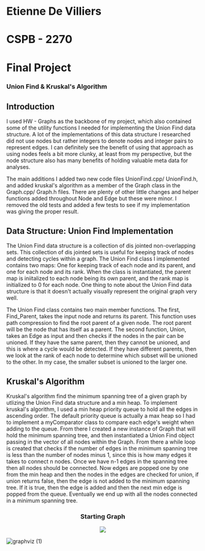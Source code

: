 # Etienne De Villiers
# CSPB - 2270
# Final Project

### Union Find & Kruskal's Algorithm

## Introduction
I used HW - Graphs as the backbone of my project, which also contained some of the utility functions I needed for implementing the Union Find data structure. A lot of the implementations of this data structure I researched did not use nodes but rather integers to denote nodes and integer pairs to represent edges. I can definitely see the benefit of using that approach as using nodes feels a bit more clunky, at least from my perspective, but the node structure also has many benefits of holding valuable meta data for analyses. 

The main additions I added two new code files UnionFind.cpp/ UnionFind.h, and added kruskal's algorithm as a member of the Graph class in the Graph.cpp/ Graph.h files. There are plenty of other little changes and helper functions added throughout Node and Edge but these were minor. I removed the old tests and added a few tests to see if my implementation was giving the proper result.

## Data Structure: Union Find Implementation
The Union Find data structure is a collection of dis jointed non-overlapping sets. This collection of dis jointed sets is useful for keeping track of nodes and detecting cycles within a graph. The Union Find class I implemented contains two maps: One for keeping track of each node and its parent, and one for each node and its rank. When the class is instantiated, the parent map is iniitalized to each node being its own parent, and the rank map is initialized to 0 for each node. One thing to note about the Union Find data structure is that it doesn't actually visually represent the original graph very well.

The Union Find class contains two main member functions. The first, Find_Parent, takes the input node and returns its parent. This function uses path compression to find the root parent of a given node. The root parent will be the node that has itself as a parent. The second function, Union, takes an Edge as input and then checks if the nodes in the pair can be unioned. If they have the same parent, then they cannot be unioned, and this is where a cycle would be detected. If they have different parents, then we look at the rank of each node to determine which subset will be unioned to the other. In my case, the smaller subset is unioned to the larger one. 


## Kruskal's Algorithm
Kruskal's algorithm find the minimum spanning tree of a given graph by utlizing the Union Find data structure and a min heap. To implement kruskal's algorithm, I used a min heap priority queue to hold all the edges in ascending order. The default priority queue is actually a max heap so I had to implement a myComparator class to compare each edge's weight when adding to the queue. From there I created a new instance of Graph that will hold the minimum spanning tree, and then instantiated a Union Find object passing in the vector of all nodes within the Graph. From there a while loop is created that checks if the number of edges in the minimum spanning tree is less than the number of nodes minus 1, since this is how many edges it takes to connect n nodes. Once we have n-1 edges in the spanning tree then all nodes should be connected. Now edges are popped one by one from the min heap and then the nodes in the edges are checked for union, if union returns false, then the edge is not added to the minimum spanning tree. If it is true, then the edge is added and then the next min edge is popped from the queue. Eventually we end up with all the nodes connected in a minimum spanning tree.

<h3 style="text-align: center;">Starting Graph</h3>

<p align="center">
  <img src="https://github.com/etiennedv/graph-final-project/assets/10566058/f15b58b3-820d-4903-8a4f-a163b6a63be6" /> 
</p>

![graphviz (1)](https://github.com/etiennedv/graph-final-project/assets/10566058/a29477fa-d840-48cb-afd5-f9b16a130fcf)




